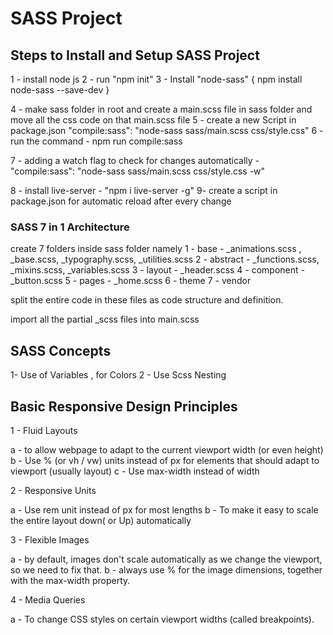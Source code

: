 # SASS Project

## Steps to Install and Setup SASS Project

1 - install node js
2 - run "npm init"
3 - Install "node-sass" { npm install node-sass --save-dev }

4 - make sass folder in root and create a main.scss file in sass folder and move all the css code on that main.scss file
5 - create a new Script in package.json "compile:sass": "node-sass sass/main.scss css/style.css"
6 - run the command - npm run compile:sass

7 - adding a watch flag to check for changes automatically - "compile:sass": "node-sass sass/main.scss css/style.css -w"

8 - install live-server - "npm i live-server -g"
9- create a script in package.json for automatic reload after every change

### SASS 7 in 1 Architecture

create 7 folders inside sass folder namely
1 - base - \_animations.scss , \_base.scss, \_typography.scss, \_utilities.scss
2 - abstract - \_functions.scss, \_mixins.scss, \_variables.scss
3 - layout - \_header.scss
4 - component - \_button.scss
5 - pages - \_home.scss
6 - theme
7 - vendor

split the entire code in these files as code structure and definition.

import all the partial \_scss files into main.scss

## SASS Concepts

1- Use of Variables , for Colors
2 - Use Scss Nesting

## Basic Responsive Design Principles

1 - Fluid Layouts

a - to allow webpage to adapt to the current viewport width (or even height)
b - Use % (or vh / vw) units instead of px for elements that should adapt to viewport (usually layout)
c - Use max-width instead of width

2 - Responsive Units

a - Use rem unit instead of px for most lengths
b - To make it easy to scale the entire layout down( or Up) automatically

3 - Flexible Images

a - by default, images don't scale automatically as we change the viewport, so we need to fix that.
b - always use % for the image dimensions, together with the max-width property.

4 - Media Queries

a - To change CSS styles on certain viewport widths (called breakpoints).
